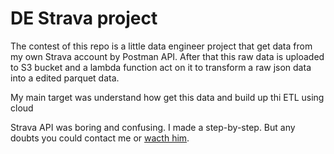 # DE Strava project

The contest of this repo is a little data engineer project that get data from my own Strava account by Postman API.
After that this raw data is uploaded to S3 bucket and a lambda function act on it to transform a raw json data into a 
edited parquet data. 

My main target was understand how get this data and build up thi ETL using cloud

Strava API was boring and confusing. I made a step-by-step. But any doubts you could contact me or [wacth him](https://www.youtube.com/watch?v=sgscChKfGyg&list=PLO6KswO64zVvcRyk0G0MAzh5oKMLb6rTW&index=2).

